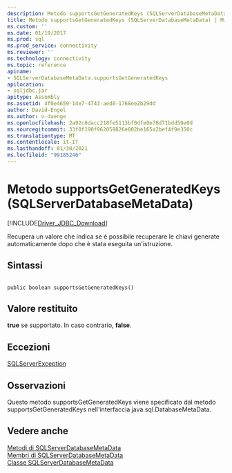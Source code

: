 ```yaml
---
description: Metodo supportsGetGeneratedKeys (SQLServerDatabaseMetaData)
title: Metodo supportsGetGeneratedKeys (SQLServerDatabaseMetaData) | Microsoft Docs
ms.custom: ''
ms.date: 01/19/2017
ms.prod: sql
ms.prod_service: connectivity
ms.reviewer: ''
ms.technology: connectivity
ms.topic: reference
apiname:
- SQLServerDatabaseMetaData.supportsGetGeneratedKeys
apilocation:
- sqljdbc.jar
apitype: Assembly
ms.assetid: 4f0e4659-14e7-4743-aed8-1768ee2b29dd
author: David-Engel
ms.author: v-daenge
ms.openlocfilehash: 2a92c0dacc218fe5113bf0dfe0e78d71bdd50e0d
ms.sourcegitcommit: 33f0f190f962059826e002be165a2bef4f9e350c
ms.translationtype: MT
ms.contentlocale: it-IT
ms.lasthandoff: 01/30/2021
ms.locfileid: "99185246"
---
```

# <a name="supportsgetgeneratedkeys-method-sqlserverdatabasemetadata"></a>Metodo supportsGetGeneratedKeys (SQLServerDatabaseMetaData)
[!INCLUDE[Driver_JDBC_Download](../../../includes/driver_jdbc_download.md)]

  Recupera un valore che indica se è possibile recuperare le chiavi generate automaticamente dopo che è stata eseguita un'istruzione.  
  
## <a name="syntax"></a>Sintassi  
  
```  
  
public boolean supportsGetGeneratedKeys()  
```  
  
## <a name="return-value"></a>Valore restituito  
 **true** se supportato. In caso contrario, **false**.  
  
## <a name="exceptions"></a>Eccezioni  
 [SQLServerException](../../../connect/jdbc/reference/sqlserverexception-class.md)  
  
## <a name="remarks"></a>Osservazioni  
 Questo metodo supportsGetGeneratedKeys viene specificato dal metodo supportsGetGeneratedKeys nell'interfaccia java.sql.DatabaseMetaData.  
  
## <a name="see-also"></a>Vedere anche  
 [Metodi di SQLServerDatabaseMetaData](../../../connect/jdbc/reference/sqlserverdatabasemetadata-methods.md)   
 [Membri di SQLServerDatabaseMetaData](../../../connect/jdbc/reference/sqlserverdatabasemetadata-members.md)   
 [Classe SQLServerDatabaseMetaData](../../../connect/jdbc/reference/sqlserverdatabasemetadata-class.md)  
  
  
